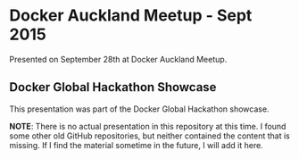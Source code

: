 # Docker Auckland Meetup - Sept 2015
Presented on September 28th at Docker Auckland Meetup.

## Docker Global Hackathon Showcase
This presentation was part of the Docker Global Hackathon showcase.

__NOTE__: There is no actual presentation in this repository at this time. I found some other old GitHub repositories, but neither contained the content that is missing. If I find the material sometime in the future, I will add it here.